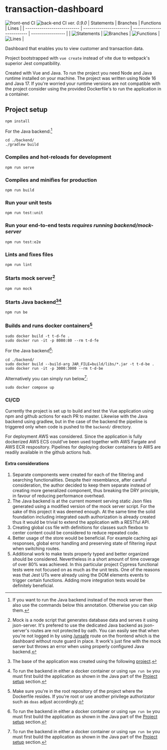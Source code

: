 # transaction-dashboard
![front-end CI](https://github.com/macborkow/transaction-dashboard/actions/workflows/node.js.yml/badge.svg)
![back-end CI](https://github.com/macborkow/transaction-dashboard/actions/workflows/gradle.yml/badge.svg)
*ver. 0.9.0*
| Statements                  | Branches                | Functions                 | Lines             |
| --------------------------- | ----------------------- | ------------------------- | ----------------- |
| ![Statements](https://img.shields.io/badge/statements-84.56%25-yellow.svg?style=flat) | ![Branches](https://img.shields.io/badge/branches-75.95%25-red.svg?style=flat) | ![Functions](https://img.shields.io/badge/functions-89.7%25-yellow.svg?style=flat) | ![Lines](https://img.shields.io/badge/lines-86.71%25-yellow.svg?style=flat) |

Dashboard that enables you to view customer and transaction data.

Project bootstrapped with `vue create` instead of vite due to webpack's superior Jest compatibility.

Created with Vue and Java.
To run the project you need Node and Java runtime installed on your machine. The project was written using Node 16 and Java 17.
If you're worried your runtime versions are not compatible with the project consider using the provided Dockerfile's to run the application in a container.

## Project setup
```
npm install
```
For the Java backend:[^1]
```
cd ./backend/
./gradlew build
```

### Compiles and hot-reloads for development
```
npm run serve
```

### Compiles and minifies for production
```
npm run build
```

### Run your unit tests
```
npm run test:unit
```

### Run your end-to-end tests *requires running backend/mock-server*
```
npm run test:e2e
```

### Lints and fixes files
```
npm run lint
```

### Starts mock server[^2]
```
npm run mock
```

### Starts Java backend[^3][^4]
```
npm run be
```

### Builds and runs docker containers[^5]
```
sudo docker build -t t-d-fe .
sudo docker run -it -p 8080:80 --rm t-d-fe
```
For the Java backend[^4]:
```
cd ./backend/
sudo docker build --build-arg JAR_FILE=build/libs/*.jar -t t-d-be .
sudo docker run -it -p 3000:3000 --rm t-d-be
```
Alternatively you can simply run below[^4]:
```
sudo docker compose up
```

### CI/CD
Currently the project is set up to build and test the Vue application using npm and github actions for each PR to master. Likewise with the Java backend using gradlew, but in the case of the backend the pipeline is triggered only when code is pushed to the `backend/` directory.

For deployment AWS was considered. Since the application is fully dockerized AWS ECS could've been used together with AWS Fargate and AWS ECR respository. Pipelines for deploying docker containers to AWS are readily available in the github actions hub.

#### Extra considerations

1. Separate components were created for each of the filtering and searching functionalities. Despite their resemblance, after careful consideration, the author decided to keep them separate instead of creating more generalized component, thus breaking the DRY principle, in favour of reducing performance overhead.
2. The Java backend is at the current moment serving static Json files generated using a modified version of the mock server script. For the sake of this project it was deemed enough. At the same time the solid foundation including integrated oauth authorization is already created thus it would be trivial to extend the application with a RESTful API.
3. Creating global css file with definitions for classes such flexbox to center content could be considered to reduce repeated code.
4. Better usage of the store would be beneficial. For example caching api responses, global error handling and preserving state of filtering input when switching routes.
5. Additional work to make tests properly typed and better organized should be considered. Nevertheless in a short amount of time coverage of over 80% was achieved. In this particular project Cypress functional tests were not focused on as much as the unit tests. One of the reasons was that Jest UTs were already using the DOM elements events to trigger certain functions. Adding more integration tests would be definitely beneficial.

[^1]: If you want to run the Java backend instead of the mock server then also use the commands below this annotation. Otherwise you can skip them.
[^2]: Mock is a node script that generates database data and serves it using json-server.
  It's prefered to use the dedicated Java backend as json-server's routes are not protected by oath.
  You can easily see that when you're not logged in by using [/unsafe](http:localhost:8080/unsafe) route on the frontend which is the dashboard without route guard in place. It work's just fine with the mock server but throws an error when using properly configured Java backend.
[^3]: The base of the application was created using the following [project](https://github.com/auth0-developer-hub/api_spring_java_hello-world/).
[^4]: To run the backend in either a docker container or using `npm run be` you must first build the application as shown in the Java part of the [Project setup](#project-setup) section.
[^5]: Make sure you're in the root repository of the project where the Dockerfile resides. 
  If you're root or use another privilege authorizator such as `doas` adjust accordingly.
